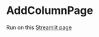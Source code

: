 # AddColumnPage
Run on this [Streamlit page](https://eloise-chou-addcolumnpage-shopee-autocheck-pageapp-t83rnv.streamlit.app/)
